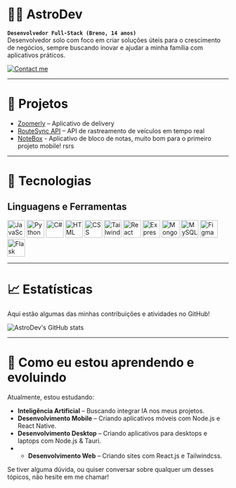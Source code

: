# 👨‍🚀 AstroDev
**`Desenvolvedor Full-Stack (Breno, 14 anos)`**  
Desenvolvedor solo com foco em criar soluções úteis para o crescimento de negócios, sempre buscando inovar e ajudar a minha família com aplicativos práticos.

<a href="mailto:brenobarbosa269@gmail.com" target="_blank">
  <img src="https://img.shields.io/badge/Contact%20Me-Email-blue?style=for-the-badge&logo=gmail&logoColor=white" alt="Contact me" />
</a>

---

# 🚀 Projetos
- [Zoomerly](#) – Aplicativo de delivery
- [RouteSync API](#) – API de rastreamento de veículos em tempo real
- [NoteBox](#) - Aplicativo de bloco de notas, muito bom para o primeiro projeto mobile! rsrs

---

# 🔧 Tecnologias

## Linguagens e Ferramentas
<p>
  <img src="https://upload.wikimedia.org/wikipedia/commons/6/6a/JavaScript-logo.png" alt="JavaScript" width="40" />
  <img src="https://upload.wikimedia.org/wikipedia/commons/c/c3/Python-logo-notext.svg" alt="Python" width="40" />
  <img src="https://upload.wikimedia.org/wikipedia/commons/1/17/C_Sharp_Icon.png" alt="C#" width="40" />
  <img src="https://upload.wikimedia.org/wikipedia/commons/6/61/HTML5_logo_and_wordmark.svg" alt="HTML" width="40" />
  <img src="https://upload.wikimedia.org/wikipedia/commons/d/d5/CSS3_logo_and_wordmark.svg" alt="CSS" width="40" />
  <img src="https://upload.wikimedia.org/wikipedia/commons/d/d5/Tailwind_CSS_Logo.svg" alt="TailwindCSS" width="40" />
  <img src="https://upload.wikimedia.org/wikipedia/commons/a/a7/React-icon.svg" alt="React" width="40" />
  <img src="https://upload.wikimedia.org/wikipedia/commons/6/64/Expressjs.png" alt="Express" width="40" />
  <img src="https://upload.wikimedia.org/wikipedia/commons/d/dc/Mongodb-icon.svg" alt="MongoDB" width="40" />
  <img src="https://upload.wikimedia.org/wikipedia/commons/7/7b/MySQL_Dolphin.jpg" alt="MySQL" width="40" />
  <img src="https://upload.wikimedia.org/wikipedia/commons/3/33/Figma-logo.svg" alt="Figma" width="40" />
  <img src="https://upload.wikimedia.org/wikipedia/commons/3/3c/Flask_logo.svg" alt="Flask" width="40" />
</p>

---

# 📈 Estatísticas
Aqui estão algumas das minhas contribuições e atividades no GitHub!

![AstroDev's GitHub stats](https://github-readme-stats.vercel.app/api?username=AstroDev&show_icons=true&theme=radical)

---

# 🌱 Como eu estou aprendendo e evoluindo
Atualmente, estou estudando:

- **Inteligência Artificial** – Buscando integrar IA nos meus projetos.
- **Desenvolvimento Mobile** – Criando aplicativos móveis com Node.js e React Native.
- **Desenvolvimento Desktop** – Criando aplicativos para desktops e laptops com Node.js & Tauri.
- - **Desenvolvimento Web** – Criando sites com React.js e Tailwindcss.

Se tiver alguma dúvida, ou quiser conversar sobre qualquer um desses tópicos, não hesite em me chamar!
